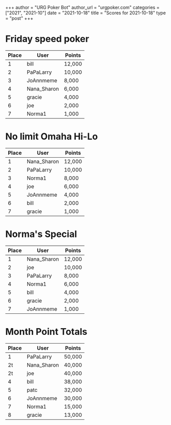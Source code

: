 +++
author = "URG Poker Bot"
author_url = "urgpoker.com"
categories = ["2021", "2021-10"]
date = "2021-10-18"
title = "Scores for 2021-10-18"
type = "post"
+++
# Friday speed poker

| Place | User | Points |
|-------|------|--------|
| 1 | bill | 12,000 |
| 2 | PaPaLarry | 10,000 |
| 3 | JoAnnmeme | 8,000 |
| 4 | Nana_Sharon | 6,000 |
| 5 | gracie | 4,000 |
| 6 | joe | 2,000 |
| 7 | Norma1 | 1,000 |

# No limit Omaha Hi-Lo

| Place | User | Points |
|-------|------|--------|
| 1 | Nana_Sharon | 12,000 |
| 2 | PaPaLarry | 10,000 |
| 3 | Norma1 | 8,000 |
| 4 | joe | 6,000 |
| 5 | JoAnnmeme | 4,000 |
| 6 | bill | 2,000 |
| 7 | gracie | 1,000 |

# Norma's Special

| Place | User | Points |
|-------|------|--------|
| 1 | Nana_Sharon | 12,000 |
| 2 | joe | 10,000 |
| 3 | PaPaLarry | 8,000 |
| 4 | Norma1 | 6,000 |
| 5 | bill | 4,000 |
| 6 | gracie | 2,000 |
| 7 | JoAnnmeme | 1,000 |

# Month Point Totals

| Place | User | Points |
|-------|------|--------|
| 1 | PaPaLarry | 50,000 |
| 2t | Nana_Sharon | 40,000 |
| 2t | joe | 40,000 |
| 4 | bill | 38,000 |
| 5 | patc | 32,000 |
| 6 | JoAnnmeme | 30,000 |
| 7 | Norma1 | 15,000 |
| 8 | gracie | 13,000 |
